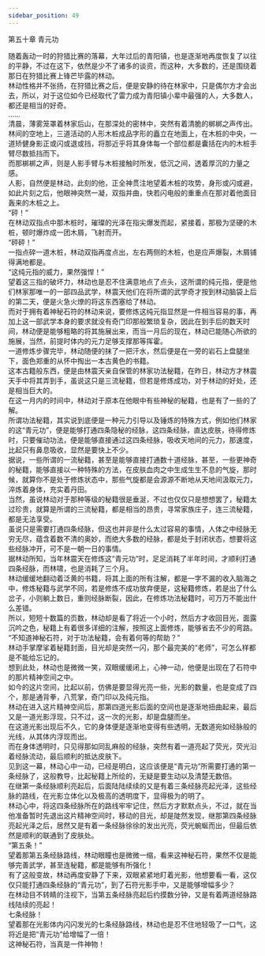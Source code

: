 ```yaml
---
sidebar_position: 49
---
```

 第五十章 青元功


随着轰动一时的狩猎比赛的落幕，大年过后的青阳镇，也是逐渐地再度恢复了以往的平静，不过在这下，依然是少不了诸多的谈资，而这种，大多数的，还是围绕着那日在狩猎比赛上锋芒毕露的林动。  
林动性格并不张扬，在狩猎比赛之后，便是安静的待在林家中，只是偶尔方才会出去，所以，对于这位如今已经取代了雷力成为青阳镇小辈中最强的人，大多数人，都还是相当的好奇。  
……  
清晨，薄雾笼罩着林家后山，在那深处的密林中，突然有着清脆的梆梆之声传出。  
林间的空地上，三道活动的人形木桩成品字形的矗立在地面上，在木桩的中央，一道矫健身影正或闪或退或挡，将那近乎将其身体每一个部位都是囊括在内的木桩手臂尽数抵挡而下。  
而那梆梆之声，则是人影手臂与木桩接触时所发，低沉之间，透着厚沉的力量之感。  
人影，自然便是林动，此刻的他，正全神贯注地望着木桩的攻势，身形或闪或避，如此片刻之后，他眼神突然一凝，双指并曲，快若闪电般的重重点在那对着他面目轰来的木桩之上。  
“砰！”  
在林动双指点中那木桩时，璀璨的光泽在指尖爆发而起，紧接着，那极为坚硬的木桩，顿时爆炸成一团木屑，飞射而开。  
“砰砰！”  
一指点碎一道木桩，林动双指再度点出，左右两侧的木桩，也是应声爆裂，木屑铺得满地都是。  
“这纯元指的威力，果然强悍！”  
望着这三指的破坏力，林动也是忍不住满意地点了点头，这所谓的纯元指，便是他们林家那唯一的一部四品武学，林震天他们在将所谓的武学奇才按到林动脑袋上后的第二天，便是火急火燎的将这东西塞给了林动。  
而对于拥有着神秘石符的林动来说，要修炼这纯元指显然是一件相当容易的事，再加上这一部武学本身的要求就没有奇门印那般繁琐复杂，因此在到手后的数天时间，林动便是能够粗略的将其施展出来，而当一月后的现在，林动已能随心所欲的施展，当然，前提时体内的元力足够支撑那等挥霍。  
一道修炼步骤完毕，林动随便的抹了一把汗水，然后便是在一旁的岩石上盘腿坐下，面色郑重的从怀中掏出一本古黄色的书籍。  
这本古籍般东西，便是由林震天亲自保管的林家功法秘籍，在昨日，林动方才林震天手中将其弄到手，虽说这只是三流秘籍，但若是修炼成功，对于林动的好处，还是相当巨大的。  
在这一月内的时间中，林动对于原本在他眼中有些神秘的秘籍，也是有了一些的了解。  
所谓功法秘籍，其实说到底便是一种元力引导以及锤炼的特殊方式，例如他们林家的这“青元功”，便是能够打通四条隐秘的经脉，这四条经脉，直达皮肤，待得修炼时，只要催动功法，便是能够直接通过这四条经脉，吸收天地间的元力，那速度，比起只有鼻息吸收，显然是要快上不少。  
据说，一些所谓的一流秘籍，甚至是能够直接打通数十道经脉，甚至，一些更神奇的秘籍，能够直接以一种特殊的方法，在皮肤血肉之中生成生生不息的气旋，那时候，就算你不是处于修炼状态中，那些气旋都是会源源不断地从天地间汲取元力，淬炼着身体，充实着丹田。  
当然，虽说林动对于那种等级的秘籍很是垂涎，不过也仅仅只是想想罢了，秘籍太过珍贵，就算是所谓的三流秘籍，都是相当的昂贵，寻常家族庄子，连三流秘籍，都是无法享受。  
虽说只是需要打通四条经脉，但这也并非是什么太过容易的事情，人体之中经脉无穷无尽，蕴含着数不清的奥妙，而绝大多数的经脉，都是处于封闭状态，想要将这些经脉冲开，可不是一朝一日的事情。  
据林动所知，当年林震天在修炼这“青元功”时，足足消耗了半年时间，才顺利打通四条经脉，而林啸，也是消耗了三个月。  
林动缓缓地翻动着泛黄的书籍，将其上面的所有注解，都是一字不漏的收入脑海之中，修炼秘籍与武学不同，若是修炼不成功放弃便是，这秘籍修炼，若是出了什么岔子，小则躺上数日，重则经脉断裂，因此，在修炼功法秘籍时，可万万不能出什么差错。  
所以，短短十数篇的页数，林动却是看了将近一个小时，然后方才收回目光，面露沉吟之色，秘籍上有着很多详细的注解，按照这上面修炼，能够省去不少的弯路。  
“不知道神秘石符，对于功法秘籍，会有着何等的帮助？”  
林动手掌摩挲着秘籍封面，目光却是突然一闪，那个最完美的“老师”，可怎么样都是不能给忘记的。  
想到此处，林动也是微微一笑，双眼缓缓闭上，心神一动，他便是出现在了石符中的那片精神空间之中。  
如今的这片空间，比起以前，仿佛是要显得光亮一些，光影的数量，也是变成了四个，那是通背拳，八荒掌，奇门印以及纯元指。  
林动在进入这片精神空间后，那第四道光影后面的空间也是逐渐地扭曲起来，最后又是一道光影浮现，只不过，这一次的光影，却是盘腿而坐。  
在这道光影出现后不久，它的身体便是逐渐地变得有些透明，无数道宛如经脉般的光线，从其体内浮现而出。  
而在身体透明时，只见得那如同乱麻般的经脉，突然有着一道亮起了荧光，荧光沿着经脉流动，最后顺利的抵达皮肤下。  
见到这一幕，林动心中一动，已经是明白，这应该便是“青元功”所需要打通的第一条经脉了，这般教导，比起秘籍上所绘的，无疑是要生动以及清楚无数倍。  
在继第一条经脉顺利亮起后，后面陆陆续续的又是有着三条经脉亮起光泽，这些经脉的路线，在光影立体化以及极高的透明度下，显得极为的明了。  
林动心中，将这四条经脉所在的路线牢牢记住，然后方才默默点头，不过，就在当他准备暂时先退出这片精神空间时，移动的目光，却是陡然发现，继那第四条经脉亮起光泽之后，居然又是有着一条经脉徐徐的发出光亮，荧光蜿蜒而出，但最后依然是顺利的联通到了皮肤处。  
“第五条！”  
望着那第五条经脉路线，林动眼瞳也是微微一缩，看来这神秘石符，果然不仅是能够完善武学，甚至连秘籍，都是能够有所强化！  
有了这般变故，林动再度安静了下来，双眼紧紧地盯着光影，他想要看一看，这仅仅只能打通四条经脉的“青元功”，到了石符光影手中，又是能够增幅多少？  
在林动目不转睛的注视下，当第五条经脉亮起后约摸数分钟，又是有着两道经脉路线陆续的亮起！  
七条经脉！  
望着那在光影体内闪闪发光的七条经脉路线，林动也是忍不住地轻吸了一口气，这将近是把“青元功”给增幅了一倍！  
这神秘石符，当真是一件神物！  
  
  
